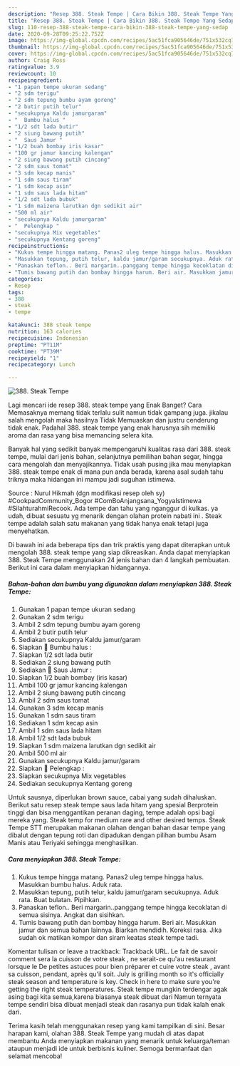 ```yaml
---
description: "Resep 388. Steak Tempe | Cara Bikin 388. Steak Tempe Yang Sedap"
title: "Resep 388. Steak Tempe | Cara Bikin 388. Steak Tempe Yang Sedap"
slug: 110-resep-388-steak-tempe-cara-bikin-388-steak-tempe-yang-sedap
date: 2020-09-28T09:25:22.752Z
image: https://img-global.cpcdn.com/recipes/5ac51fca905646de/751x532cq70/388-steak-tempe-foto-resep-utama.jpg
thumbnail: https://img-global.cpcdn.com/recipes/5ac51fca905646de/751x532cq70/388-steak-tempe-foto-resep-utama.jpg
cover: https://img-global.cpcdn.com/recipes/5ac51fca905646de/751x532cq70/388-steak-tempe-foto-resep-utama.jpg
author: Craig Ross
ratingvalue: 3.9
reviewcount: 10
recipeingredient:
- "1 papan tempe ukuran sedang"
- "2 sdm terigu"
- "2 sdm tepung bumbu ayam goreng"
- "2 butir putih telur"
- "secukupnya Kaldu jamurgaram"
- "  Bumbu halus "
- "1/2 sdt lada butir"
- "2 siung bawang putih"
- "  Saus Jamur "
- "1/2 buah bombay iris kasar"
- "100 gr jamur kancing kalengan"
- "2 siung bawang putih cincang"
- "2 sdm saus tomat"
- "3 sdm kecap manis"
- "1 sdm saus tiram"
- "1 sdm kecap asin"
- "1 sdm saus lada hitam"
- "1/2 sdt lada bubuk"
- "1 sdm maizena larutkan dgn sedikit air"
- "500 ml air"
- "secukupnya Kaldu jamurgaram"
- "  Pelengkap "
- "secukupnya Mix vegetables"
- "secukupnya Kentang goreng"
recipeinstructions:
- "Kukus tempe hingga matang. Panas2 uleg tempe hingga halus. Masukkan bumbu halus. Aduk rata."
- "Masukkan tepung, putih telur, kaldu jamur/garam secukupnya. Aduk rata. Buat bulatan. Pipihkan."
- "Panaskan teflon.. Beri margarin..panggang tempe hingga kecoklatan di semua sisinya. Angkat dan sisihkan."
- "Tumis bawang putih dan bombay hingga harum. Beri air. Masukkan jamur dan semua bahan lainnya. Biarkan mendidih. Koreksi rasa. Jika sudah ok matikan kompor dan siram keatas steak tempe tadi."
categories:
- Resep
tags:
- 388
- steak
- tempe

katakunci: 388 steak tempe 
nutrition: 163 calories
recipecuisine: Indonesian
preptime: "PT11M"
cooktime: "PT39M"
recipeyield: "1"
recipecategory: Lunch

---
```



![388. Steak Tempe](https://img-global.cpcdn.com/recipes/5ac51fca905646de/751x532cq70/388-steak-tempe-foto-resep-utama.jpg)

Lagi mencari ide resep 388. steak tempe yang Enak Banget? Cara Memasaknya memang tidak terlalu sulit namun tidak gampang juga. jikalau salah mengolah maka hasilnya Tidak Memuaskan dan justru cenderung tidak enak. Padahal 388. steak tempe yang enak harusnya sih memiliki aroma dan rasa yang bisa memancing selera kita.

Banyak hal yang sedikit banyak mempengaruhi kualitas rasa dari 388. steak tempe, mulai dari jenis bahan, selanjutnya pemilihan bahan segar, hingga cara mengolah dan menyajikannya. Tidak usah pusing jika mau menyiapkan 388. steak tempe enak di mana pun anda berada, karena asal sudah tahu triknya maka hidangan ini mampu jadi suguhan istimewa.

Source : Nurul Hikmah (dgn modifikasi resep oleh sy) #CookpadCommunity_Bogor #ComBoAnjangsana_YogyaIstimewa #SilahturahmiRecook. Ada tempe dan tahu yang nganggur di kulkas. ya udah, dibuat sesuatu yg menarik dengan olahan protein nabati ini . Steak tempe adalah salah satu makanan yang tidak hanya enak tetapi juga menyehatkan.


Di bawah ini ada beberapa tips dan trik praktis yang dapat diterapkan untuk mengolah 388. steak tempe yang siap dikreasikan. Anda dapat menyiapkan 388. Steak Tempe menggunakan 24 jenis bahan dan 4 langkah pembuatan. Berikut ini cara dalam menyiapkan hidangannya.

<!--inarticleads1-->

##### Bahan-bahan dan bumbu yang digunakan dalam menyiapkan 388. Steak Tempe:

1. Gunakan 1 papan tempe ukuran sedang
1. Gunakan 2 sdm terigu
1. Ambil 2 sdm tepung bumbu ayam goreng
1. Ambil 2 butir putih telur
1. Sediakan secukupnya Kaldu jamur/garam
1. Siapkan  💮 Bumbu halus :
1. Siapkan 1/2 sdt lada butir
1. Sediakan 2 siung bawang putih
1. Sediakan  💮 Saus Jamur :
1. Siapkan 1/2 buah bombay (iris kasar)
1. Ambil 100 gr jamur kancing kalengan
1. Ambil 2 siung bawang putih cincang
1. Ambil 2 sdm saus tomat
1. Gunakan 3 sdm kecap manis
1. Gunakan 1 sdm saus tiram
1. Sediakan 1 sdm kecap asin
1. Ambil 1 sdm saus lada hitam
1. Ambil 1/2 sdt lada bubuk
1. Siapkan 1 sdm maizena larutkan dgn sedikit air
1. Ambil 500 ml air
1. Gunakan secukupnya Kaldu jamur/garam
1. Siapkan  💮 Pelengkap :
1. Siapkan secukupnya Mix vegetables
1. Sediakan secukupnya Kentang goreng


Untuk sausnya, diperlukan brown sauce, cabai yang sudah dihaluskan. Berikut satu resep steak tempe saus lada hitam yang spesial Berprotein tinggi dan bisa menggantikan peranan daging, tempe adalah opsi bagi mereka yang. Steak temp for medium rare and other desired temps. Steak Tempe STT merupakan makanan olahan dengan bahan dasar tempe yang dibalut dengan tepung roti dan dipadukan dengan pilihan bumbu Asam Manis atau Teriyaki sehingga menghasilkan. 

<!--inarticleads2-->

##### Cara menyiapkan 388. Steak Tempe:

1. Kukus tempe hingga matang. Panas2 uleg tempe hingga halus. Masukkan bumbu halus. Aduk rata.
1. Masukkan tepung, putih telur, kaldu jamur/garam secukupnya. Aduk rata. Buat bulatan. Pipihkan.
1. Panaskan teflon.. Beri margarin..panggang tempe hingga kecoklatan di semua sisinya. Angkat dan sisihkan.
1. Tumis bawang putih dan bombay hingga harum. Beri air. Masukkan jamur dan semua bahan lainnya. Biarkan mendidih. Koreksi rasa. Jika sudah ok matikan kompor dan siram keatas steak tempe tadi.


Komentar tulisan or leave a trackback: Trackback URL. Le fait de savoir comment sera la cuisson de votre steak , ne serait-ce qu&#39;au restaurant lorsque le De petites astuces pour bien préparer et cuire votre steak , avant sa cuisson, pendant, après qu&#39;il soit. July is grilling month so it&#39;s officially steak season and temperature is key. Check in here to make sure you&#39;re getting the right steak temperatures. Steak tempe mungkin terdengar agak asing bagi kita semua,karena biasanya steak dibuat dari Namun ternyata tempe sendiri bisa dibuat menjadi steak dan rasanya pun tidak kalah enak dari. 

Terima kasih telah menggunakan resep yang kami tampilkan di sini. Besar harapan kami, olahan 388. Steak Tempe yang mudah di atas dapat membantu Anda menyiapkan makanan yang menarik untuk keluarga/teman ataupun menjadi ide untuk berbisnis kuliner. Semoga bermanfaat dan selamat mencoba!

